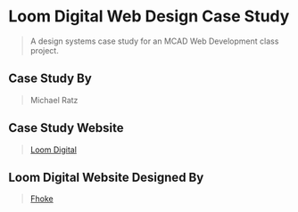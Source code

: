 # Loom Digital Web Design Case Study

> A design systems case study for an MCAD Web Development class project. 

## Case Study By 

> Michael Ratz

## Case Study Website

> [Loom Digital](https://www.loomdigital.co.uk/)

## Loom Digital Website Designed By

> [Fhoke](https://www.fhoke.com/)

